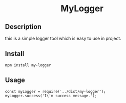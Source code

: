 <h1 align="center">
  MyLogger
</h1>

## Description

this is a simple logger tool which is easy to use in project.

## Install

```
npm install my-logger
```

## Usage

```
const myLogger = require('../dist/my-logger');
myLogger.success('I\'m success message.');
```
